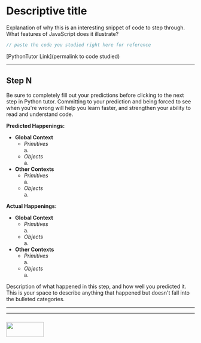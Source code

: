 # Descriptive title


Explanation of why this is an interesting snippet of code to step through.  What features of JavaScript does it illustrate?


```js
// paste the code you studied right here for reference

```


[PythonTutor Link](permalink to code studied)

---


## Step N

Be sure to completely fill out your predictions before clicking to the next step in Python tutor.  Committing to your prediction and being forced to see when you're wrong will help you learn faster, and strengthen your ability to read and understand code.

__Predicted Happenings:__
* __Global Context__
  * _Primitives_  
    a. 
  * _Objects_  
    a.
* __Other Contexts__
  * _Primitives_  
    a. 
  * _Objects_  
    a.

__Actual Happenings:__
* __Global Context__
  * _Primitives_  
    a. 
  * _Objects_  
    a.
* __Other Contexts__
  * _Primitives_  
    a.   
  * _Objects_  
    a.

Description of what happened in this step, and how well you predicted it.  This is your space to describe anything that happened but doesn't fall into the bulleted categories.


___
___
### <a href="http://elewa.education/blog" target="_blank"><img src="https://user-images.githubusercontent.com/18554853/34921062-506450ae-f97d-11e7-875f-6feeb26ad72d.png" width="100" height="40"/></a>











